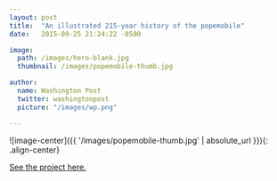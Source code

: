 ```yaml
---
layout: post
title:  "An illustrated 215-year history of the popemobile"
date:   2015-09-25 21:24:22 -0500

image:
  path: /images/hero-blank.jpg
  thumbnail: /images/popemobile-thumb.jpg

author:
  name: Washington Post
  twitter: washingtonpost
  picture: "/images/wp.png"

---
```


![image-center]({{ '/images/popemobile-thumb.jpg' | absolute_url }}){: .align-center}

[See the project here.][project-link]

<!-- ![no-alignment]({{ '/images/redistricting-texas.jpg' | absolute_url }}){: .align-right} -->

[project-link]: https://www.washingtonpost.com/graphics/local/2015-papal-visit/popemobile-illustrated-history/
